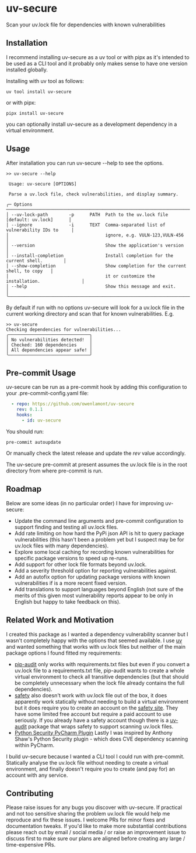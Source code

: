 # uv-secure

Scan your uv.lock file for dependencies with known vulnerabilities

## Installation

I recommend installing uv-secure as a uv tool or with pipx as it's intended to be used
as a CLI tool and it probably only makes sense to have one version installed globally.

Installing with uv tool as follows:

```shell
uv tool install uv-secure
```

or with pipx:

```shell
pipx install uv-secure
```

you can optionally install uv-secure as a development dependency in a virtual
environment.

## Usage

After installation you can run uv-secure --help to see the options.

```text
>> uv-secure --help

 Usage: uv-secure [OPTIONS]

 Parse a uv.lock file, check vulnerabilities, and display summary.

╭─ Options ────────────────────────────────────────────────────────────────────────────╮
│ --uv-lock-path        -p      PATH  Path to the uv.lock file [default: uv.lock]      │
│ --ignore              -i      TEXT  Comma-separated list of vulnerability IDs to     │
│                                     ignore, e.g. VULN-123,VULN-456                   │
│ --version                           Show the application's version                   │
│ --install-completion                Install completion for the current shell.        │
│ --show-completion                   Show completion for the current shell, to copy   │
│                                     it or customize the installation.                │
│ --help                              Show this message and exit.                      │
╰──────────────────────────────────────────────────────────────────────────────────────╯
```

By default if run with no options uv-secure will look for a uv.lock file in the current
working directory and scan that for known vulnerabilities. E.g.

```text
>> uv-secure
Checking dependencies for vulnerabilities...
╭───────────────────────────────╮
│ No vulnerabilities detected!  │
│ Checked: 160 dependencies     │
│ All dependencies appear safe! │
╰───────────────────────────────╯
```

## Pre-commit Usage

uv-secure can be run as a pre-commit hook by adding this configuration to your
.pre-commit-config.yaml file:

```yaml
  - repo: https://github.com/owenlamont/uv-secure
    rev: 0.1.1
    hooks:
      - id: uv-secure
```

You should run:

```shell
pre-commit autoupdate
```

Or manually check the latest release and update the _rev_ value accordingly.

The uv-secure pre-commit at present assumes the uv.lock file is in the root directory
from where pre-commit is run.

## Roadmap

Below are some ideas (in no particular order) I have for improving uv-secure:

- Update the command line arguments and pre-commit configuration to support finding and
  testing all uv.lock files.
- Add rate limiting on how hard the PyPi json API is hit to query package
  vulnerabilities (this hasn't been a problem yet but I suspect may be for uv.lock files
  with many dependencies).
- Explore some local caching for recording known vulnerabilities for specific package
  versions to speed up re-runs.
- Add support for other lock file formats beyond uv.lock.
- Add a severity threshold option for reporting vulnerabilities against.
- Add an autofix option for updating package versions with known vulnerabilities if
  is a more recent fixed version.
- Add translations to support languages beyond English (not sure of the merits of this
  given most vulnerability reports appear to be only in English but happy to take
  feedback on this).

## Related Work and Motivation

I created this package as I wanted a dependency vulnerability scanner but I wasn't
completely happy with the options that seemed available. I use
[uv](https://docs.astral.sh/uv/) and wanted something that works with uv.lock files but
neither of the main package options I found fitted my requirements:

- [pip-audit](https://pypi.org/project/pip-audit/) only works with requirements.txt
  files but even if you convert a uv.lock file to a requirements.txt file, pip-audit
  wants to create a whole virtual environment to check all transitive dependencies (but
  that should be completely unnecessary when the lock file already contains the full
  dependencies).
- [safety](https://pypi.org/project/safety/) also doesn't work with uv.lock file out of
  the box, it does apparently work statically without needing to build a virtual
  environment but it does require you to create an account on the
  [safety site](https://platform.safetycli.com/). They have some limited free account
  but require a paid account to use seriously. If you already have a safety account
  though there is a [uv-audit](https://pypi.org/project/uv-audit/) package that wraps
  safety to support scanning uv.lock files.
- [Python Security PyCharm Plugin](https://plugins.jetbrains.com/plugin/13609-python-security)
  Lastly I was inspired by Anthony Shaw's Python Security plugin - which does CVE
  dependency scanning within PyCharm.

I build uv-secure because I wanted a CLI tool I could run with pre-commit. Statically
analyse the uv.lock file without needing to create a virtual environment, and finally
doesn't require you to create (and pay for) an account with any service.

## Contributing

Please raise issues for any bugs you discover with uv-secure. If practical and not too
sensitive sharing the problem uv.lock file would help me reproduce and fix these issues.
I welcome PRs for minor fixes and documentation tweaks. If you'd like to make more
substantial contributions please reach out by email / social media / or raise an
improvement issue to discuss first to make sure our plans are aligned before creating
any large / time-expensive PRs.
